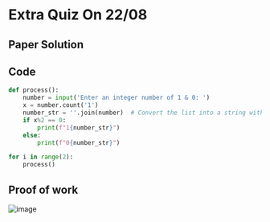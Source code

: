 # Extra Quiz On 22/08

## Paper Solution


## Code
```.py
def process():
    number = input('Enter an integer number of 1 & 0: ')
    x = number.count('1')
    number_str = ''.join(number)  # Convert the list into a string without brackets
    if x%2 == 0:
        print(f"1{number_str}")
    else:
        print(f"0{number_str}")

for i in range(2):
    process()
```
## Proof of work
![image](https://github.com/user-attachments/assets/cc855ab1-50e6-4a61-8398-6d3c663c41ea)
